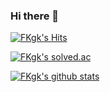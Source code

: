 ### Hi there 👋


[![FKgk's Hits](https://hits.seeyoufarm.com/api/count/incr/badge.svg?url=https%3A%2F%2Fgithub.com%2FFKgk&count_bg=%2379C83D&title_bg=%23555555&icon=&icon_color=%23E7E7E7&title=hits&edge_flat=false)](https://hits.seeyoufarm.com)

[![FKgk's solved.ac](http://mazassumnida.wtf/api/v2/generate_badge?boj=rhkd324)](https://solved.ac/profile/rhkd324)

[![FKgk's github stats](https://github-readme-stats.vercel.app/api?username=FKgk)](https://github.com/anuraghazra/github-readme-stats)


<!--
**FKgk/FKgk** is a ✨ _special_ ✨ repository because its `README.md` (this file) appears on your GitHub profile.

Here are some ideas to get you started:

- 🔭 I’m currently working on ...
- 🌱 I’m currently learning ...
- 👯 I’m looking to collaborate on ...
- 🤔 I’m looking for help with ...
- 💬 Ask me about ...
- 📫 How to reach me: ...
- 😄 Pronouns: ...
- ⚡ Fun fact: ...
-->
